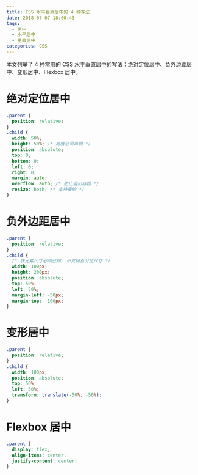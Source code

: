 ```yaml
---
title: CSS 水平垂直居中的 4 种写法
date: 2018-07-07 18:00:43
tags:
  - 居中
  - 水平居中
  - 垂直居中
categories: CSS
---
```


本文列举了 4 种常用的 CSS 水平垂直居中的写法：绝对定位居中、负外边距居中、变形居中、Flexbox 居中。
<!-- more -->

# 绝对定位居中

```css
.parent {
  position: relative;
}
.child {
  width: 50%;
  height: 50%; /* 高度必须声明 */
  position: absolute;
  top: 0;
  bottom: 0;
  left: 0;
  right: 0;
  margin: auto;
  overflow: auto; /* 防止溢出容器 */
  resize: both; /* 支持重绘 */
}
```

# 负外边距居中

```css
.parent {
  position: relative;
}
.child {
  /* 块元素尺寸必须已知, 不支持百分比尺寸 */
  width: 100px;
  height: 200px;
  position: absolute;
  top: 50%;
  left: 50%;
  margin-left: -50px;
  margin-top: -100px;
}
```

# 变形居中

```css
.parent {
  position: relative;
}
.child {
  width: 100px;
  position: absolute;
  top: 50%;
  left: 50%;
  transform: translate(-50%, -50%);
}
```

# Flexbox 居中

```css
.parent {
  display: flex;
  align-items: center;
  justify-content: center;
}
```